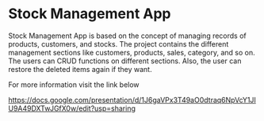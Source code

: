 # Stock Management App
 Stock Management App is based on the concept of managing records of products, customers, and stocks. The project contains the different management sections like customers, products, sales, category, and so on. The users can CRUD functions on different sections. Also, the user can restore the deleted items again if they want. 
 
 
 
For more information visit the link below

https://docs.google.com/presentation/d/1J6gaVPx3T49aO0dtraq6NpVcY1JIU9A49DXTwJGfX0w/edit?usp=sharing
